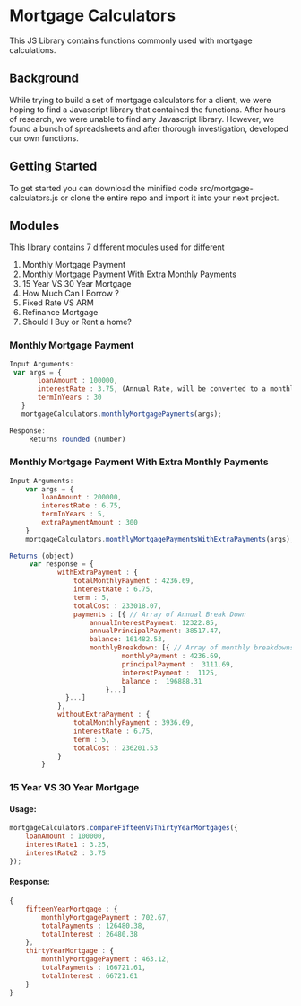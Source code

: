 # Mortgage Calculators

This JS Library contains functions commonly used with mortgage calculations. 

## Background
While trying to build a set of mortgage calculators for a client, we were hoping to find a Javascript library that contained the functions.
After hours of research, we were unable to find any Javascript library. However, we found a bunch of spreadsheets and after thorough investigation, developed our own functions.

## Getting Started
To get started you can download the minified code src/mortgage-calculators.js or clone the entire repo and import it into your next project.

## Modules
This library contains 7 different modules used for different 
  1. Monthly Mortgage Payment
  2. Monthly Mortgage Payment With Extra Monthly Payments
  3. 15 Year VS 30 Year Mortgage
  4. How Much Can I Borrow ?
  5. Fixed Rate VS ARM
  6. Refinance Mortgage
  7. Should I Buy or Rent a home?

### Monthly Mortgage Payment
 ```javascript
Input Arguments:
  var args = {
		loanAmount : 100000,
		interestRate : 3.75, (Annual Rate, will be converted to a monthly percentage in calculations)
		termInYears : 30  
	}
	mortgageCalculators.monthlyMortgagePayments(args);
	
Response:
	  Returns rounded (number)
 ```
  
### Monthly Mortgage Payment With Extra Monthly Payments
```javascript
Input Arguments:
	var args = {
		loanAmount : 200000,
		interestRate : 6.75,
		termInYears : 5,
		extraPaymentAmount : 300
	}
	mortgageCalculators.monthlyMortgagePaymentsWithExtraPayments(args);
	
Returns (object)
	 var response = {
	    	withExtraPayment : {
	    		totalMonthlyPayment : 4236.69,
	    		interestRate : 6.75,
	    		term : 5,
	    		totalCost : 233018.07,
	    		payments : [{ // Array of Annual Break Down
	    	        annualInterestPayment: 12322.85,
	    	        annualPrincipalPayment: 38517.47,
	    	        balance: 161482.53,
	    	        monthlyBreakdown: [{ // Array of monthly breakdowns
	        				monthlyPayment : 4236.69,
	        				principalPayment :  3111.69,
	        				interestPayment :  1125,
	        				balance :  196888.31
	        			}...]
	    	  }...]
	    	},
	    	withoutExtraPayment : {
	    		totalMonthlyPayment : 3936.69,
	    		interestRate : 6.75,
	    		term : 5,
	    		totalCost : 236201.53
	    	}
	    }
 ```
### 15 Year VS 30 Year Mortgage
#### Usage:
```javascript
mortgageCalculators.compareFifteenVsThirtyYearMortgages({
	loanAmount : 100000,
	interestRate1 : 3.25,
	interestRate2 : 3.75
});
```
#### Response: 
```javascript	
{
	fifteenYearMortgage : {
		monthlyMortgagePayment : 702.67,
		totalPayments : 126480.38,
		totalInterest : 26480.38
	},
	thirtyYearMortgage : {
		monthlyMortgagePayment : 463.12,
		totalPayments : 166721.61,
		totalInterest : 66721.61
	}
}
 ```
